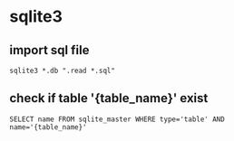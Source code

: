 # sqlite3

## import sql file
	sqlite3 *.db ".read *.sql"

## check if table '{table_name}' exist
	SELECT name FROM sqlite_master WHERE type='table' AND name='{table_name}'
